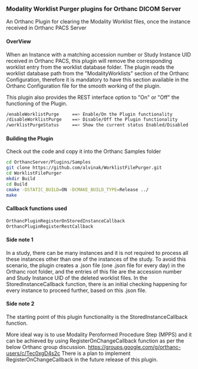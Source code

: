 ### Modality Worklist Purger plugins for Orthanc DICOM Server
An Orthanc Plugin for clearing the Modality Worklist files, once the instance received in Orthanc PACS Server

#### OverView
When an Instance with a matching accession number or Study Instance UID received in Orthanc PACS, this plugin will remove the corresponding worklist entry from the worklist database folder. 
The plugin reads the worklist database path from the "ModalityWorklists" section of the Orthanc Configuration, therefore it is mandatory to have this section available in the Orthanc Configuration file for the smooth working of the plugin.

This plugin also provides the REST interface option to "On" or "Off" the functioning of the Plugin.
```bash
/enableWorklistPurge     ==> Enable/On the Plugin functionality             // http://localhost:8042/enableWorklistPurge
/disableWorklistPurge    ==> Disable/Off the Plugin functionality           // http://localhost:8042/disableWorklistPurge
/worklistPurgeStatus     ==> Show the current status Enabled/Disabled       // http://localhost:8042/worklistPurgeStatus
```

#### Building the Plugin
Check out the code and copy it into the Orthanc Samples folder
```bash
cd OrthancServer/Plugins/Samples
git clone https://github.com/alvinak/WorklistFilePurger.git
cd WorklistFilePurger
mkdir Build  
cd Build   
cmake -DSTATIC_BUILD=ON -DCMAKE_BUILD_TYPE=Release ../   
make  
```

#### Callback functions used
```bash
OrthancPluginRegisterOnStoredInstanceCallback
OrthancPluginRegisterRestCallback
```

#### Side note 1
In a study, there can be many instances and it is not required to process all these instances other than one of the instances of the study.
To avoid this scenario, the plugin creates a .json file (one .json file for every day) in the Orthanc root folder, and the entries of this file are the accession number and Study Instance UID of the deleted worklist files. In the StoredInstanceCallback function, there is an initial checking happening for every instance to proceed further, based on this .json file.

#### Side note 2
The starting point of this plugin functionality is the StoredInstanceCallback function.

More ideal way is to use Modality Peroformed Procedure Step (MPPS) and it can be achieved by using RegisterOnChangeCallback function as per the below Orthanc group discussion.
https://groups.google.com/g/orthanc-users/c/Tec0xgD4s2c
There is a plan to implement RegisterOnChangeCallback in the future release of this plugin.


